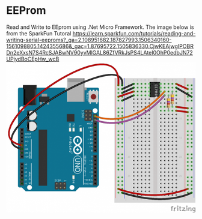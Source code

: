 # EEProm
Read and Write to EEprom using .Net Micro Framework.
The image below is from the SparkFun Tutoral 
https://learn.sparkfun.com/tutorials/reading-and-writing-serial-eeproms?_ga=2.108951682.187827993.1506340160-1561098805.1424355686&_gac=1.87695722.1505836330.CjwKEAjwgIPOBRDn2eXxsN7S4RcSJABwNV90yvMlGAL86ZfVRkJsPS4LAteI0OhP0edbJN72UPjydBoCEpHw_wcB
![Screenshot](https://github.com/Dweaver309/EEProm/blob/master/eeprom_wiring.png)
